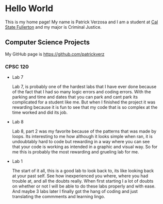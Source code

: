 # Hello World

This is my home page! My name is Patrick Verzosa and I am a student at [Cal State Fullerton](http://www.fullerton.edu/) and my major is Criminal Justice.

## Computer Science Projects

My GitHub page is https://github.com/patrickverz

### CPSC 120

* Lab 7

    Lab 7, is probably one of the hardest labs that I have ever done because
    of the fact that I had so many logic errors and coding errors. With the 
    parking and time and dates that you can park and cant park its 
    complicated for a student like me. But when I finished the project it 
    was rewarding because it is fun to see that my code that is so complex 
    at the time worked and did its job.

* Lab 8

    Lab 8, part 2 was my favorite because of the patterns that was made by 
    loops. Its interesting to me how although it looks simple when ran, it
    is undoubtably hard to code but rewarding in a way where you can see 
    that your code is working as intended in a graphic and visual way. So
    for me this is probably the most rewarding and grueling lab for me.
    
* Lab 1 

    The start of it all, this is a good lab to look back to, its like 
    looking back at your past self. See how inexperienced you where, where
    you had trouble at, and all the doubts really. When first starting I 
    a lot of doubts on whether or not I will be able to do these labs 
    properly and with ease. And maybe 3 labs later I finally got the hang
    of coding and just translating the commments and learning lingo.
